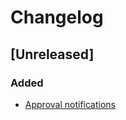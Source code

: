 # Changelog

## [Unreleased]

### Added
- [Approval notifications](https://gitlab.com/atri-tech/atri-maintainers/hector/-/merge_requests/7)
